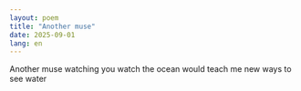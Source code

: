 ```yaml
---
layout: poem
title: "Another muse"
date: 2025-09-01
lang: en
---
```


Another muse
watching you watch
     the ocean
would teach me
     new ways
         to see water